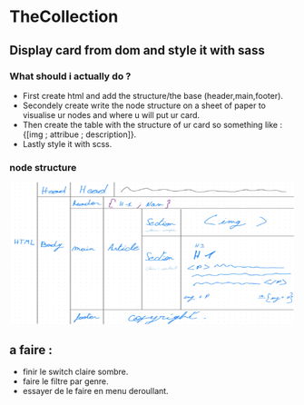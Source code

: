 # TheCollection
## Display card from dom and style it with sass
### What should i actually do ?
* First create html and add the structure/the base (header,main,footer).
* Secondely create write the node structure on a sheet of paper to visualise ur nodes and where u will put ur card.
* Then create the table with the structure of ur card so something like : {[img ; attribue ; description]}.
* Lastly style it with scss.

### node structure
<div align="center">
<img src="asset/Node_Structure.jpg" width="500" height="250">
</div>

## a faire :
* finir le switch claire sombre.
* faire le filtre par genre.
* essayer de le faire en menu deroullant.
